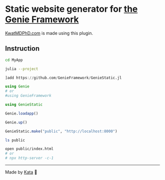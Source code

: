 # Static website generator for [the Genie Framework](https://genieframework.com)

[KwatMDPhD.com](https://KwatMDPhD.com) is made using this plugin.

## Instruction

```bash
cd MyApp

julia --project
```

```julia
]add https://github.com/GenieFramework/GenieStatic.jl

using Genie
# or
#using GenieFramework

using GenieStatic

Genie.loadapp()

Genie.up()

GenieStatic.make("public", "http://localhost:8000")
```

```bash
ls public
```

```bash
open public/index.html
# or
# npx http-server -c-1
```

---

Made by [Kata](https://github.com/KwatMDPhD/Kata.jl) 🥋
